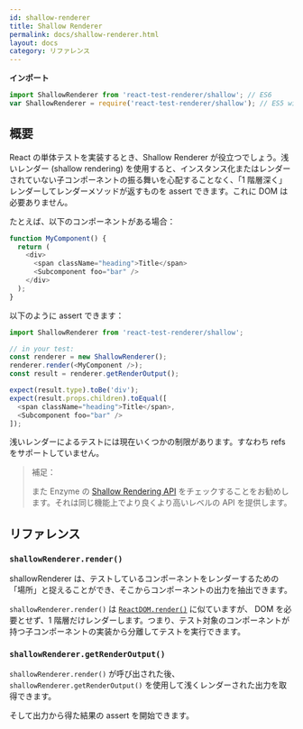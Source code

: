 ```yaml
---
id: shallow-renderer
title: Shallow Renderer
permalink: docs/shallow-renderer.html
layout: docs
category: リファレンス
---
```


**インポート**

```javascript
import ShallowRenderer from 'react-test-renderer/shallow'; // ES6
var ShallowRenderer = require('react-test-renderer/shallow'); // ES5 with npm
```

## 概要

React の単体テストを実装するとき、Shallow Renderer が役立つでしょう。浅いレンダー (shallow rendering) を使用すると、インスタンス化またはレンダーされていない子コンポーネントの振る舞いを心配することなく、「1 階層深く」レンダーしてレンダーメソッドが返すものを assert できます。これに DOM は必要ありません。

たとえば、以下のコンポーネントがある場合：

```javascript
function MyComponent() {
  return (
    <div>
      <span className="heading">Title</span>
      <Subcomponent foo="bar" />
    </div>
  );
}
```

以下のように assert できます：

```javascript
import ShallowRenderer from 'react-test-renderer/shallow';

// in your test:
const renderer = new ShallowRenderer();
renderer.render(<MyComponent />);
const result = renderer.getRenderOutput();

expect(result.type).toBe('div');
expect(result.props.children).toEqual([
  <span className="heading">Title</span>,
  <Subcomponent foo="bar" />
]);
```

浅いレンダーによるテストには現在いくつかの制限があります。すなわち refs をサポートしていません。

> 補足：
>
> また Enzyme の [Shallow Rendering API](http://airbnb.io/enzyme/docs/api/shallow.html) をチェックすることをお勧めします。それは同じ機能上でより良くより高いレベルの API を提供します。

## リファレンス

### `shallowRenderer.render()`

shallowRenderer は、テストしているコンポーネントをレンダーするための「場所」と捉えることができ、そこからコンポーネントの出力を抽出できます。

`shallowRenderer.render()` は [`ReactDOM.render()`](/docs/react-dom.html#render) に似ていますが、 DOM を必要とせず、1 階層だけレンダーします。つまり、テスト対象のコンポーネントが持つ子コンポーネントの実装から分離してテストを実行できます。

### `shallowRenderer.getRenderOutput()`

`shallowRenderer.render()` が呼び出された後、`shallowRenderer.getRenderOutput()` を使用して浅くレンダーされた出力を取得できます。

そして出力から得た結果の assert を開始できます。
